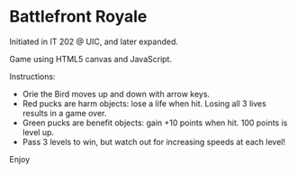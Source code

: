 # Battlefront Royale
Initiated in IT 202 @ UIC, and later expanded.

Game using HTML5 canvas and JavaScript.

Instructions:
* Orie the Bird moves up and down with arrow keys.
* Red pucks are harm objects: lose a life when hit. Losing all 3 lives results in a game over.
* Green pucks are benefit objects: gain +10 points when hit. 100 points is level up.
* Pass 3 levels to win, but watch out for increasing speeds at each level!


Enjoy

